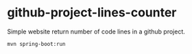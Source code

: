 # github-project-lines-counter
Simple website return number of code lines in a github project.

```sh
mvn spring-boot:run
```


